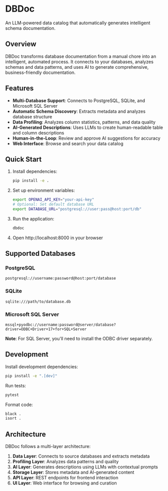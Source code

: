 # DBDoc

An LLM-powered data catalog that automatically generates intelligent schema documentation.

## Overview

DBDoc transforms database documentation from a manual chore into an intelligent, automated process. It connects to your databases, analyzes schemas and data patterns, and uses AI to generate comprehensive, business-friendly documentation.

## Features

- **Multi-Database Support**: Connects to PostgreSQL, SQLite, and Microsoft SQL Server
- **Automatic Schema Discovery**: Extracts metadata and analyzes database structure
- **Data Profiling**: Analyzes column statistics, patterns, and data quality
- **AI-Generated Descriptions**: Uses LLMs to create human-readable table and column descriptions
- **Human-in-the-Loop**: Review and approve AI suggestions for accuracy
- **Web Interface**: Browse and search your data catalog

## Quick Start

1. Install dependencies:
   ```bash
   pip install -e .
   ```

2. Set up environment variables:
   ```bash
   export OPENAI_API_KEY="your-api-key"
   # Optional: Set default database URL
   export DATABASE_URL="postgresql://user:pass@host:port/db"
   ```

3. Run the application:
   ```bash
   dbdoc
   ```

4. Open http://localhost:8000 in your browser

## Supported Databases

### PostgreSQL
```
postgresql://username:password@host:port/database
```

### SQLite
```
sqlite:///path/to/database.db
```

### Microsoft SQL Server
```
mssql+pyodbc://username:password@server/database?driver=ODBC+Driver+17+for+SQL+Server
```

**Note**: For SQL Server, you'll need to install the ODBC driver separately.

## Development

Install development dependencies:
```bash
pip install -e ".[dev]"
```

Run tests:
```bash
pytest
```

Format code:
```bash
black .
isort .
```

## Architecture

DBDoc follows a multi-layer architecture:

1. **Data Layer**: Connects to source databases and extracts metadata
2. **Profiling Layer**: Analyzes data patterns and quality
3. **AI Layer**: Generates descriptions using LLMs with contextual prompts
4. **Storage Layer**: Stores metadata and AI-generated content
5. **API Layer**: REST endpoints for frontend interaction
6. **UI Layer**: Web interface for browsing and curation